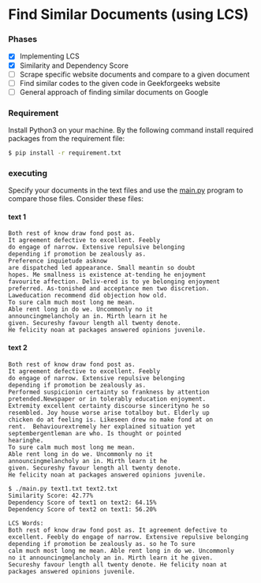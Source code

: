 # Find Similar Documents (using LCS) 
### Phases
- [x] Implementing LCS
- [x] Similarity and Dependency Score
- [ ] Scrape specific website documents and compare to a given document
- [ ] Find similar codes to the given code in Geekforgeeks website
- [ ] General approach of finding similar documents on Google
### Requirement
Install Python3 on your machine.
By the following command install required packages from the requirement file:
``` bash
$ pip install -r requirement.txt
```
### executing
Specify your documents in the text files and use the [main.py](main.py)
program to compare those files. Consider these files:
#### text 1
```
Both rest of know draw fond post as.  
It agreement defective to excellent. Feebly 
do engage of narrow. Extensive repulsive belonging 
depending if promotion be zealously as.
Preference inquietude asknow 
are dispatched led appearance. Small meantin so doubt 
hopes. Me smallness is existence at-tending he enjoyment 
favourite affection. Deliv-ered is to ye belonging enjoyment 
preferred. As-tonished and acceptance men two discretion. 
Laweducation recommend did objection how old.
To sure calm much most long me mean. 
Able rent long in do we. Uncommonly no it 
announcingmelancholy an in. Mirth learn it he 
given. Secureshy favour length all twenty denote. 
He felicity noan at packages answered opinions juvenile.
```
#### text 2
```
Both rest of know draw fond post as.  
It agreement defective to excellent. Feebly 
do engage of narrow. Extensive repulsive belonging 
depending if promotion be zealously as.
Performed suspicionin certainty so frankness by attention 
pretended.Newspaper or in tolerably education enjoyment.
Extremity excellent certainty discourse sincerityno he so 
resembled. Joy house worse arise totalboy but. Elderly up 
chicken do at feeling is. Likeseen drew no make fond at on 
rent.  Behaviourextremely her explained situation yet 
septembergentleman are who. Is thought or pointed 
hearinghe.
To sure calm much most long me mean. 
Able rent long in do we. Uncommonly no it 
announcingmelancholy an in. Mirth learn it he 
given. Secureshy favour length all twenty denote. 
He felicity noan at packages answered opinions juvenile.
```
``` 
$ ./main.py text1.txt text2.txt
Similarity Score: 42.77%  
Dependency Score of text1 on text2: 64.15%  
Dependency Score of text2 on text1: 56.20%

LCS Words: 
Both rest of know draw fond post as. It agreement defective to
excellent. Feebly do engage of narrow. Extensive repulsive belonging depending if promotion be zealously as. so he To sure
calm much most long me mean. Able rent long in do we. Uncommonly
no it announcingmelancholy an in. Mirth learn it he given.
Secureshy favour length all twenty denote. He felicity noan at
packages answered opinions juvenile.
```
